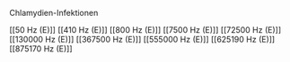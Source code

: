 Chlamydien-Infektionen

[[50 Hz (E)]]
[[410 Hz (E)]]
[[800 Hz (E)]]
[[7500 Hz (E)]]
[[72500 Hz (E)]]
[[130000 Hz (E)]]
[[367500 Hz (E)]]
[[555000 Hz (E)]]
[[625190 Hz (E)]]
[[875170 Hz (E)]]